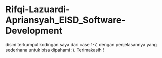 # Rifqi-Lazuardi-Apriansyah_EISD_Software-Development

disini terkumpul kodingan saya dari case 1-7, dengan penjelasannya yang sederhana untuk bisa dipahami :). Terimakasih !
